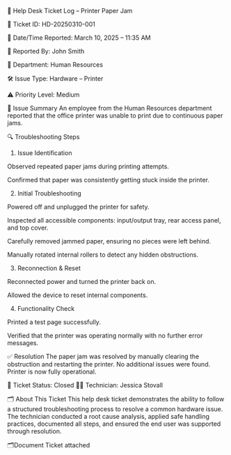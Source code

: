 🧾 Help Desk Ticket Log – Printer Paper Jam

🎫 Ticket ID: HD-20250310-001

📅 Date/Time Reported: March 10, 2025 – 11:35 AM

👤 Reported By: John Smith

🏢 Department: Human Resources

🛠️ Issue Type: Hardware – Printer

⚠️ Priority Level: Medium


📝 Issue Summary
An employee from the Human Resources department reported that the office printer was unable to print due to continuous paper jams.


🔍 Troubleshooting Steps
1. Issue Identification

Observed repeated paper jams during printing attempts.

Confirmed that paper was consistently getting stuck inside the printer.

2. Initial Troubleshooting

Powered off and unplugged the printer for safety.

Inspected all accessible components: input/output tray, rear access panel, and top cover.

Carefully removed jammed paper, ensuring no pieces were left behind.

Manually rotated internal rollers to detect any hidden obstructions.

3. Reconnection & Reset

Reconnected power and turned the printer back on.

Allowed the device to reset internal components.

4. Functionality Check

Printed a test page successfully.

Verified that the printer was operating normally with no further error messages.

✅ Resolution
The paper jam was resolved by manually clearing the obstruction and restarting the printer. No additional issues were found. Printer is now fully operational.

📌 Ticket Status: Closed
👩‍💻 Technician: Jessica Stovall

🗂️ About This Ticket
This help desk ticket demonstrates the ability to follow a structured troubleshooting process to resolve a common hardware issue. The technician conducted a root cause analysis, applied safe handling practices, documented all steps, and ensured the end user was supported through resolution.

🗂️Document
Ticket attached





